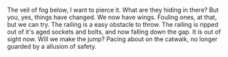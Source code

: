 The veil of fog below, I want to pierce it. What are they hiding in there?
But you, yes, things have changed. We now have wings. Fouling ones, at that, but we can try.
The railing is a easy obstacle to throw. 
The railing is ripped out of it's aged sockets and bolts, and now falling down the gap.
It is out of sight now. 
Will we make the jump?
Pacing about on the catwalk, no longer guarded by a allusion of safety.
